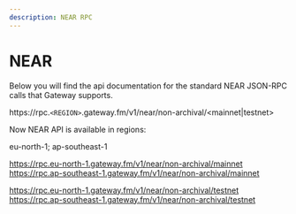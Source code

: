 ```yaml
---
description: NEAR RPC
---
```

# NEAR

Below you will find the api documentation for the standard NEAR JSON-RPC calls that Gateway supports.


https://rpc.`<REGION>`.gateway.fm/v1/near/non-archival/<mainnet|testnet>

Now NEAR API is available in regions:

eu-north-1; ap-southeast-1

https://rpc.eu-north-1.gateway.fm/v1/near/non-archival/mainnet
https://rpc.ap-southeast-1.gateway.fm/v1/near/non-archival/mainnet

https://rpc.eu-north-1.gateway.fm/v1/near/non-archival/testnet
https://rpc.ap-southeast-1.gateway.fm/v1/near/non-archival/testnet
